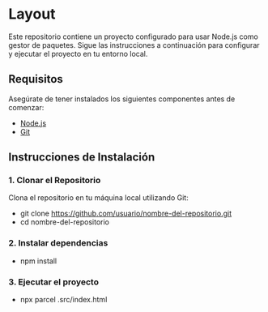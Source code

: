 # Layout

Este repositorio contiene un proyecto configurado para usar Node.js como gestor de paquetes. Sigue las instrucciones a continuación para configurar y ejecutar el proyecto en tu entorno local.

## Requisitos

Asegúrate de tener instalados los siguientes componentes antes de comenzar:

- [Node.js](https://nodejs.org/en/download/prebuilt-installer)
- [Git](https://git-scm.com/)

## Instrucciones de Instalación

### 1. Clonar el Repositorio

Clona el repositorio en tu máquina local utilizando Git:

- git clone https://github.com/usuario/nombre-del-repositorio.git
- cd nombre-del-repositorio

### 2. Instalar dependencias

- npm install

### 3. Ejecutar el proyecto

- npx parcel .src/index.html
